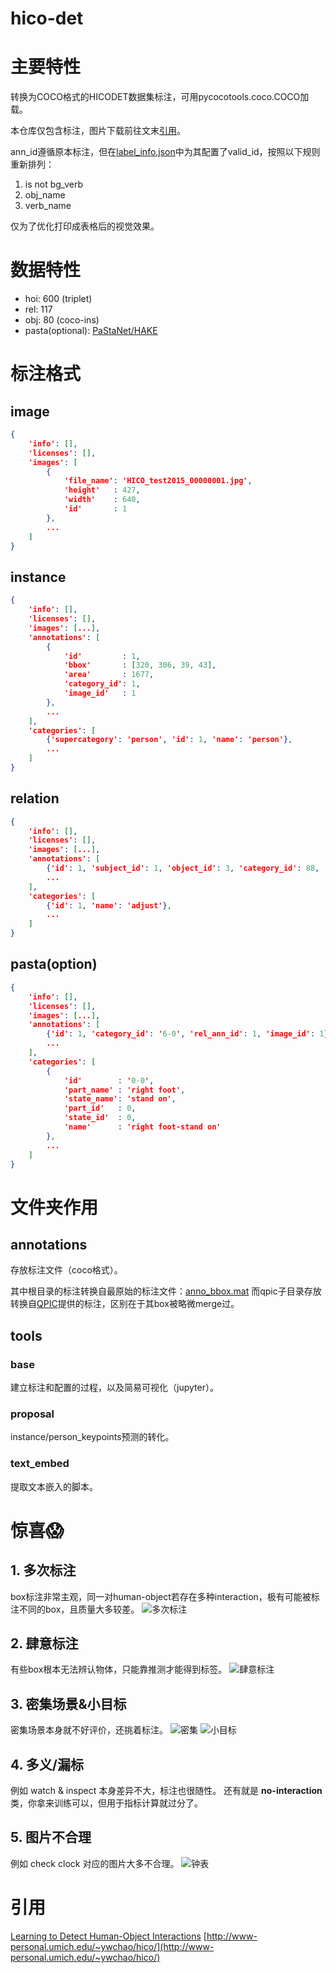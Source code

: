 # hico-det

# 主要特性

转换为COCO格式的HICODET数据集标注，可用pycocotools.coco.COCO加载。

本仓库仅包含标注，图片下载前往文末[引用](#引用)。

ann_id遵循原本标注，但在[label_info.json](configs/label_info.json)中为其配置了valid_id，按照以下规则重新排列：

1. is not bg_verb
2. obj_name
3. verb_name

仅为了优化打印成表格后的视觉效果。

# 数据特性

- hoi: 600 (triplet)
- rel: 117
- obj: 80 (coco-ins)
- pasta(optional): [PaStaNet/HAKE](http://hake-mvig.cn/)

# 标注格式
## image
```json
{
    'info': [], 
    'licenses': [], 
    'images': [
        {
            'file_name': 'HICO_test2015_00000001.jpg',
            'height'   : 427,
            'width'    : 640,
            'id'       : 1
        },
        ...
    ]
}
```

## instance
```json
{
    'info': [], 
    'licenses': [], 
    'images': [...],
    'annotations': [
        {
            'id'         : 1,
            'bbox'       : [320, 306, 39, 43],
            'area'       : 1677,
            'category_id': 1,
            'image_id'   : 1
        },
        ...
    ], 
    'categories': [
        {'supercategory': 'person', 'id': 1, 'name': 'person'},
        ...
    ]
}
```

## relation
```json
{
    'info': [], 
    'licenses': [], 
    'images': [...],
    'annotations': [
        {'id': 1, 'subject_id': 1, 'object_id': 3, 'category_id': 88, 'image_id': 1},
        ...
    ], 
    'categories': [
        {'id': 1, 'name': 'adjust'},
        ...
    ]
}
```

## pasta(option)
```json
{
    'info': [], 
    'licenses': [], 
    'images': [...],
    'annotations': [
        {'id': 1, 'category_id': '6-0', 'rel_ann_id': 1, 'image_id': 1},
        ...
    ], 
    'categories': [
        {
            'id'        : '0-0',
            'part_name' : 'right foot',
            'state_name': 'stand on',
            'part_id'   : 0,
            'state_id'  : 0,
            'name'      : 'right foot-stand on'
        },
        ...
    ]
}
```

# 文件夹作用

## annotations

存放标注文件（coco格式）。

其中根目录的标注转换自最原始的标注文件：[anno_bbox.mat](annotations/raw/anno_bbox.mat)
而qpic子目录存放转换自[QPIC](https://arxiv.org/abs/2103.05399)提供的标注，区别在于其box被略微merge过。

## tools

### base

建立标注和配置的过程，以及简易可视化（jupyter）。

### proposal

instance/person_keypoints预测的转化。

### text_embed

提取文本嵌入的脚本。

# 惊喜😱

## 1. 多次标注

box标注非常主观，同一对human-object若存在多种interaction，极有可能被标注不同的box，且质量大多较差。
![多次标注](.assets/多次标注.png)

## 2. 肆意标注

有些box根本无法辨认物体，只能靠推测才能得到标签。
![肆意标注](.assets/肆意标注.png)

## 3. 密集场景&小目标

密集场景本身就不好评价，还挑着标注。
![密集](.assets/密集.png)
![小目标](.assets/小目标.png)

## 4. 多义/漏标

例如 watch & inspect 本身差异不大，标注也很随性。
还有就是 __no-interaction__ 类，你拿来训练可以，但用于指标计算就过分了。

## 5. 图片不合理

例如 check clock 对应的图片大多不合理。
![钟表](.assets/钟表.jpg)

# 引用
[Learning to Detect Human-Object Interactions](http://arxiv.org/abs/1702.05448)
[http://www-personal.umich.edu/~ywchao/hico/](http://www-personal.umich.edu/~ywchao/hico/)
